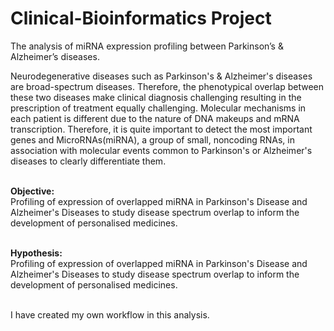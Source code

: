 # Clinical-Bioinformatics Project
The analysis of miRNA expression profiling between Parkinson’s & Alzheimer’s diseases.

Neurodegenerative diseases such as Parkinson's & Alzheimer's diseases are broad-spectrum diseases. Therefore, the phenotypical overlap between these two diseases make clinical diagnosis challenging resulting in the prescription of treatment equally challenging. Molecular mechanisms in each patient is different due to the nature of DNA makeups and mRNA transcription. Therefore, it is quite important to detect the most important genes and MicroRNAs(miRNA), a group of small, noncoding RNAs, in association with molecular events common to Parkinson's or Alzheimer's diseases to clearly differentiate them.

<b> <br>Objective:</br> </b>
Profiling of expression of overlapped miRNA in Parkinson's  Disease and  Alzheimer's Diseases to study disease spectrum overlap to inform the development of personalised medicines.

<b> <br> Hypothesis:</br> </b> 
Profiling of expression of overlapped miRNA in Parkinson's  Disease and  Alzheimer's Diseases to study disease spectrum overlap to inform the development of personalised medicines.

<br> I have created my own workflow in this analysis.
